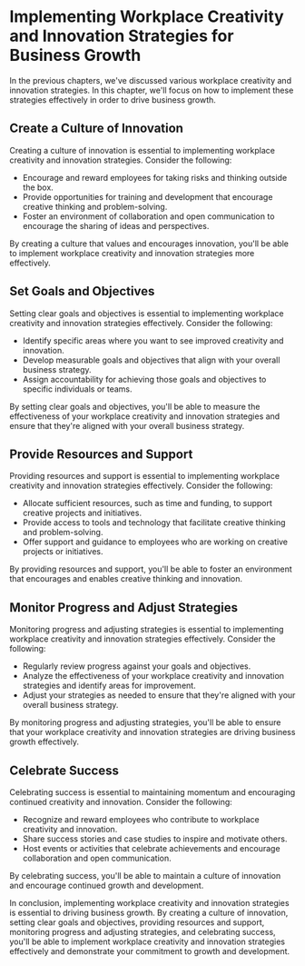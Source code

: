 Implementing Workplace Creativity and Innovation Strategies for Business Growth
==========================================================================================================

In the previous chapters, we've discussed various workplace creativity and innovation strategies. In this chapter, we'll focus on how to implement these strategies effectively in order to drive business growth.

Create a Culture of Innovation
------------------------------

Creating a culture of innovation is essential to implementing workplace creativity and innovation strategies. Consider the following:

* Encourage and reward employees for taking risks and thinking outside the box.
* Provide opportunities for training and development that encourage creative thinking and problem-solving.
* Foster an environment of collaboration and open communication to encourage the sharing of ideas and perspectives.

By creating a culture that values and encourages innovation, you'll be able to implement workplace creativity and innovation strategies more effectively.

Set Goals and Objectives
------------------------

Setting clear goals and objectives is essential to implementing workplace creativity and innovation strategies effectively. Consider the following:

* Identify specific areas where you want to see improved creativity and innovation.
* Develop measurable goals and objectives that align with your overall business strategy.
* Assign accountability for achieving those goals and objectives to specific individuals or teams.

By setting clear goals and objectives, you'll be able to measure the effectiveness of your workplace creativity and innovation strategies and ensure that they're aligned with your overall business strategy.

Provide Resources and Support
-----------------------------

Providing resources and support is essential to implementing workplace creativity and innovation strategies effectively. Consider the following:

* Allocate sufficient resources, such as time and funding, to support creative projects and initiatives.
* Provide access to tools and technology that facilitate creative thinking and problem-solving.
* Offer support and guidance to employees who are working on creative projects or initiatives.

By providing resources and support, you'll be able to foster an environment that encourages and enables creative thinking and innovation.

Monitor Progress and Adjust Strategies
--------------------------------------

Monitoring progress and adjusting strategies is essential to implementing workplace creativity and innovation strategies effectively. Consider the following:

* Regularly review progress against your goals and objectives.
* Analyze the effectiveness of your workplace creativity and innovation strategies and identify areas for improvement.
* Adjust your strategies as needed to ensure that they're aligned with your overall business strategy.

By monitoring progress and adjusting strategies, you'll be able to ensure that your workplace creativity and innovation strategies are driving business growth effectively.

Celebrate Success
-----------------

Celebrating success is essential to maintaining momentum and encouraging continued creativity and innovation. Consider the following:

* Recognize and reward employees who contribute to workplace creativity and innovation.
* Share success stories and case studies to inspire and motivate others.
* Host events or activities that celebrate achievements and encourage collaboration and open communication.

By celebrating success, you'll be able to maintain a culture of innovation and encourage continued growth and development.

In conclusion, implementing workplace creativity and innovation strategies is essential to driving business growth. By creating a culture of innovation, setting clear goals and objectives, providing resources and support, monitoring progress and adjusting strategies, and celebrating success, you'll be able to implement workplace creativity and innovation strategies effectively and demonstrate your commitment to growth and development.
